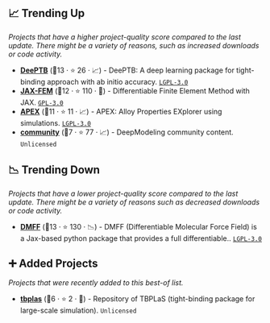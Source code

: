 ## 📈 Trending Up

_Projects that have a higher project-quality score compared to the last update. There might be a variety of reasons, such as increased downloads or code activity._

- <b><a href="https://github.com/deepmodeling/DeePTB">DeePTB</a></b> (🥈13 ·  ⭐ 26 · 📈) - DeePTB: A deep learning package for tight-binding approach with ab initio accuracy. <code><a href="http://bit.ly/37RvQcA">LGPL-3.0</a></code>
- <b><a href="https://github.com/deepmodeling/jax-fem">JAX-FEM</a></b> (🥈12 ·  ⭐ 110 · 🐣) - Differentiable Finite Element Method with JAX. <code><a href="http://bit.ly/2M0xdwT">GPL-3.0</a></code>
- <b><a href="https://github.com/deepmodeling/APEX">APEX</a></b> (🥉11 ·  ⭐ 11 · 📈) - APEX: Alloy Properties EXplorer using simulations. <code><a href="http://bit.ly/37RvQcA">LGPL-3.0</a></code>
- <b><a href="https://github.com/deepmodeling/community">community</a></b> (🥉7 ·  ⭐ 77 · 📈) - DeepModeling community content. <code>Unlicensed</code>

## 📉 Trending Down

_Projects that have a lower project-quality score compared to the last update. There might be a variety of reasons such as decreased downloads or code activity._

- <b><a href="https://github.com/deepmodeling/DMFF">DMFF</a></b> (🥈13 ·  ⭐ 130 · 📉) - DMFF (Differentiable Molecular Force Field) is a Jax-based python package that provides a full differentiable.. <code><a href="http://bit.ly/37RvQcA">LGPL-3.0</a></code>

## ➕ Added Projects

_Projects that were recently added to this best-of list._

- <b><a href="https://github.com/deepmodeling/tbplas">tbplas</a></b> (🥉6 ·  ⭐ 2 · 🐣) - Repository of TBPLaS (tight-binding package for large-scale simulation). <code>Unlicensed</code>

